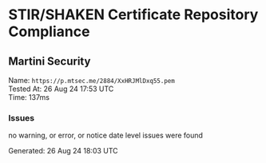 # STIR/SHAKEN Certificate Repository Compliance

## Martini Security

Name: `https://p.mtsec.me/2884/XxHRJMlDxq55.pem`\
Tested At: 26 Aug 24 17:53 UTC\
Time: 137ms

### Issues

no warning, or error, or notice date level issues were found

Generated: 26 Aug 24 18:03 UTC